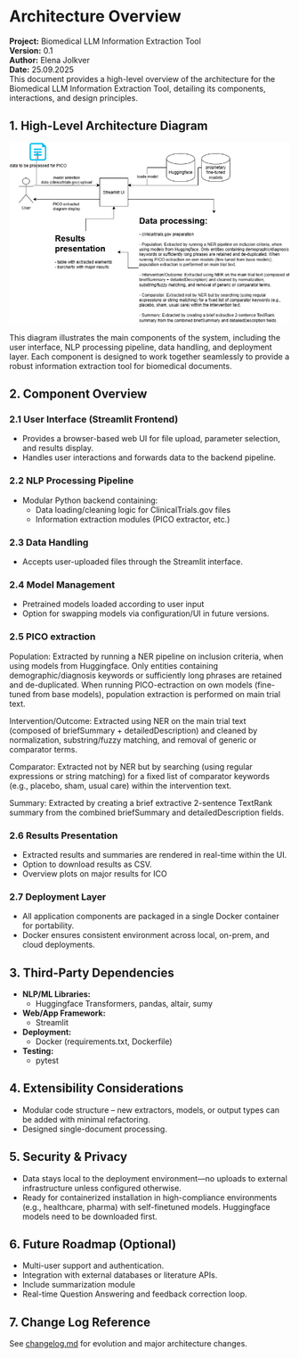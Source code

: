 # **Architecture Overview**

**Project:** Biomedical LLM Information Extraction Tool  
**Version:** 0.1  
**Author:** Elena Jolkver  
**Date:** 25.09.2025      
This document provides a high-level overview of the architecture for the Biomedical LLM Information Extraction Tool, detailing its components, interactions, and design principles. 



## **1. High-Level Architecture Diagram**

![Architecture Diagram](architecture_diagram.png)

This diagram illustrates the main components of the system, including the user interface, NLP processing pipeline, data handling, and deployment layer. Each component is designed to work together seamlessly to provide a robust information extraction tool for biomedical documents.

## **2. Component Overview**

### 2.1 User Interface (Streamlit Frontend)
- Provides a browser-based web UI for file upload, parameter selection, and results display.
- Handles user interactions and forwards data to the backend pipeline.

### 2.2 NLP Processing Pipeline
- Modular Python backend containing:
    - Data loading/cleaning logic for ClinicalTrials.gov files
    - Information extraction modules (PICO extractor, etc.)


### 2.3 Data Handling
- Accepts user-uploaded files through the Streamlit interface.

### 2.4 Model Management
- Pretrained models loaded according to user input
- Option for swapping models via configuration/UI in future versions.

### 2.5 PICO extraction

Population: Extracted by running a NER pipeline on inclusion criteria, when using models from Huggingface. Only entities containing demographic/diagnosis keywords or sufficiently long phrases are retained and de-duplicated. When running PICO-ectraction on own models (fine-tuned from base models), population extraction is performed on main trial text.

Intervention/Outcome: Extracted using NER on the main trial text (composed of briefSummary + detailedDescription) and cleaned by normalization, substring/fuzzy matching, and removal of generic or comparator terms.

Comparator: Extracted not by NER but by searching (using regular expressions or string matching) for a fixed list of comparator keywords (e.g., placebo, sham, usual care) within the intervention text.

Summary: Extracted by creating a brief extractive 2-sentence TextRank summary from the combined briefSummary and detailedDescription fields. 

### 2.6 Results Presentation
- Extracted results and summaries are rendered in real-time within the UI.
- Option to download results as CSV.
- Overview plots on major results for ICO

### 2.7 Deployment Layer
- All application components are packaged in a single Docker container for portability.
- Docker ensures consistent environment across local, on-prem, and cloud deployments.


## **3. Third-Party Dependencies**

- **NLP/ML Libraries:**  
  - Huggingface Transformers, pandas, altair, sumy
- **Web/App Framework:**  
  - Streamlit
- **Deployment:**  
  - Docker (requirements.txt, Dockerfile)
- **Testing:**  
  - pytest


## **4. Extensibility Considerations**

- Modular code structure – new extractors, models, or output types can be added with minimal refactoring.
- Designed single-document processing.



## **5. Security & Privacy**

- Data stays local to the deployment environment—no uploads to external infrastructure unless configured otherwise.
- Ready for containerized installation in high-compliance environments (e.g., healthcare, pharma) with self-finetuned models. Huggingface models need to be downloaded first.


## **6. Future Roadmap (Optional)**

- Multi-user support and authentication.
- Integration with external databases or literature APIs.
- Include summarization module
- Real-time Question Answering and feedback correction loop.



## **7. Change Log Reference**

See [changelog.md](changelog.md) for evolution and major architecture changes.


